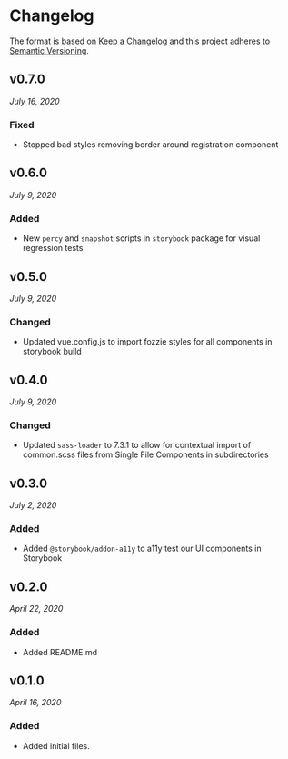 # Changelog

The format is based on [Keep a Changelog](http://keepachangelog.com/en/1.0.0/)
and this project adheres to [Semantic Versioning](http://semver.org/spec/v2.0.0.html).

v0.7.0
------------------------------
*July 16, 2020*

### Fixed
- Stopped bad styles removing border around registration component

v0.6.0
------------------------------
*July 9, 2020*

### Added
- New `percy` and `snapshot` scripts in `storybook` package for visual regression tests

v0.5.0
------------------------------
*July 9, 2020*

### Changed
- Updated vue.config.js to import fozzie styles for all components in storybook build


v0.4.0
------------------------------
*July 9, 2020*

### Changed
- Updated `sass-loader` to 7.3.1 to allow for contextual import of common.scss files from
  Single File Components in subdirectories


v0.3.0
------------------------------
*July 2, 2020*

### Added
- Added `@storybook/addon-a11y` to a11y test our UI components in Storybook


v0.2.0
------------------------------
*April 22, 2020*

### Added
- Added README.md


v0.1.0
------------------------------
*April 16, 2020*

### Added
- Added initial files.
